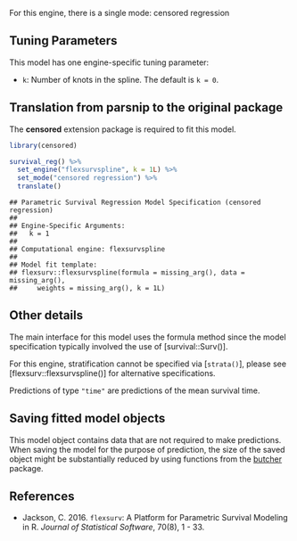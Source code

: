 


For this engine, there is a single mode: censored regression

## Tuning Parameters

This model has one engine-specific tuning parameter:

 * `k`: Number of knots in the spline. The default is `k = 0`.

## Translation from parsnip to the original package

The **censored** extension package is required to fit this model.


```r
library(censored)

survival_reg() %>% 
  set_engine("flexsurvspline", k = 1L) %>% 
  set_mode("censored regression") %>% 
  translate()
```

```
## Parametric Survival Regression Model Specification (censored regression)
## 
## Engine-Specific Arguments:
##   k = 1
## 
## Computational engine: flexsurvspline 
## 
## Model fit template:
## flexsurv::flexsurvspline(formula = missing_arg(), data = missing_arg(), 
##     weights = missing_arg(), k = 1L)
```

## Other details

The main interface for this model uses the formula method since the model specification typically involved the use of [survival::Surv()]. 

For this engine, stratification cannot be specified via [`strata()`], please see [flexsurv::flexsurvspline()] for alternative specifications.



Predictions of type `"time"` are predictions of the mean survival time.

## Saving fitted model objects


This model object contains data that are not required to make predictions. When saving the model for the purpose of prediction, the size of the saved object might be substantially reduced by using functions from the [butcher](https://butcher.tidymodels.org) package.


## References

- Jackson, C. 2016. `flexsurv`: A Platform for Parametric Survival  Modeling in R. _Journal of Statistical Software_, 70(8), 1 - 33.
